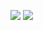 [![](https://readme-stats-riversun.vercel.app/api?username=riversun&show_icons=true&&hide=prs,issues,contribs&line_height=40&update20230720)](https://github.com/anuraghazra/github-readme-stats)
[![](https://github-readme-stats.vercel.app/api/top-langs/?username=riversun&layout=compact)](https://github.com/anuraghazra/github-readme-stats)




<!--
**riversun/riversun** is a ✨ _special_ ✨ repository because its `README.md` (this file) appears on your GitHub profile.

Here are some ideas to get you started:

- 🔭 I’m currently working on ...
- 🌱 I’m currently learning ...
- 👯 I’m looking to collaborate on ...
- 🤔 I’m looking for help with ...
- 💬 Ask me about ...
- 📫 How to reach me: ...
- 😄 Pronouns: ...
- ⚡ Fun fact: ...
-->

